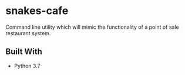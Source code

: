 # snakes-cafe

Command line utility which will mimic the functionality of a point of sale restaurant system.

## Built With

* Python 3.7

